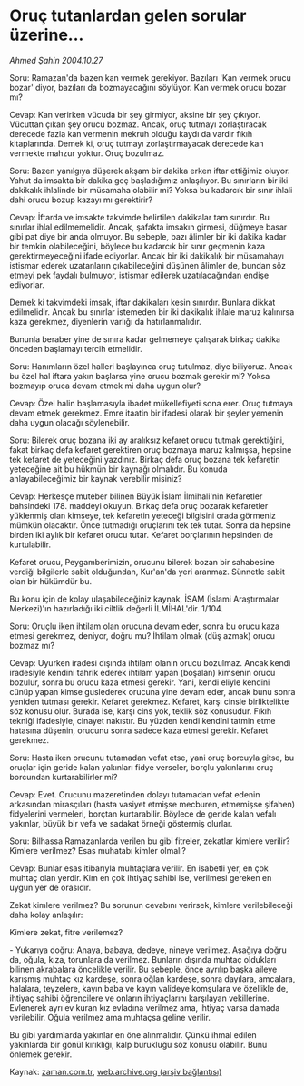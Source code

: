 # Oruç tutanlardan gelen sorular üzerine...

*Ahmed Şahin 2004.10.27*

<tr><td class="metin" colspan="2" style="padding-top: 20px; padding-left: 5px; padding-right: 10px;">Soru: Ramazan'da bazen kan vermek gerekiyor. Bazıları 'Kan vermek orucu bozar' diyor, bazıları da bozmayacağını söylüyor. Kan vermek orucu bozar mı?</td></tr><tr><td class="metin" colspan="2" style="padding-top: 20px; padding-left: 5px; padding-right: 10px;"><p>Cevap: Kan verirken vücuda bir şey girmiyor, aksine bir şey çıkıyor. Vücuttan çıkan şey orucu bozmaz. Ancak, oruç tutmayı zorlaştıracak derecede fazla kan vermenin mekruh olduğu kaydı da vardır fıkıh kitaplarında. Demek ki, oruç tutmayı zorlaştırmayacak derecede kan vermekte mahzur yoktur. Oruç bozulmaz.
<p>Soru: Bazen yanılgıya düşerek akşam bir dakika erken iftar ettiğimiz oluyor. Yahut da imsakta bir dakika geç başladığımız anlaşılıyor. Bu sınırların bir iki dakikalık ihlalinde bir müsamaha olabilir mi? Yoksa bu kadarcık bir sınır ihlali dahi orucu bozup kazayı mı gerektirir?
<p>Cevap: İftarda ve imsakte takvimde belirtilen dakikalar tam sınırdır. Bu sınırlar ihlal edilmemelidir. Ancak, şafakta imsakın girmesi, düğmeye basar gibi pat diye bir anda olmuyor. Bu sebeple, bazı âlimler bir iki dakika kadar bir temkin olabileceğini, böylece bu kadarcık bir sınır geçmenin kaza gerektirmeyeceğini ifade ediyorlar. Ancak bir iki dakikalık bir müsamahayı istismar ederek uzatanların çıkabileceğini düşünen âlimler de, bundan söz etmeyi pek faydalı bulmuyor, istismar edilerek uzatılacağından endişe ediyorlar.
<p> Demek ki takvimdeki imsak, iftar dakikaları kesin sınırdır. Bunlara dikkat edilmelidir. Ancak bu sınırlar istemeden bir iki dakikalık ihlale maruz kalınırsa kaza gerekmez, diyenlerin varlığı da hatırlanmalıdır.
<p> Bununla beraber yine de sınıra kadar gelmemeye çalışarak birkaç dakika önceden başlamayı tercih etmelidir.
<p>Soru: Hanımların özel halleri başlayınca oruç tutulmaz, diye biliyoruz. Ancak bu özel hal iftara yakın başlarsa yine orucu bozmak gerekir mi? Yoksa bozmayıp oruca devam etmek mi daha uygun olur?
<p>Cevap: Özel halin başlamasıyla ibadet mükellefiyeti sona erer. Oruç tutmaya devam etmek gerekmez. Emre itaatin bir ifadesi olarak bir şeyler yemenin daha uygun olacağı söylenebilir.
<p>Soru: Bilerek oruç bozana iki ay aralıksız kefaret orucu tutmak gerektiğini, fakat birkaç defa kefaret gerektiren oruç bozmaya maruz kalmışsa, hepsine tek kefaret de yeteceğini yazdınız. Birkaç defa oruç bozana tek kefaretin yeteceğine ait bu hükmün bir kaynağı olmalıdır. Bu konuda anlayabileceğimiz bir kaynak verebilir misiniz?
<p>Cevap: Herkesçe muteber bilinen Büyük İslam İlmihali'nin Kefaretler bahsindeki 178. maddeyi okuyun. Birkaç defa oruç bozarak kefaretler yüklenmiş olan kimseye, tek kefaretin yeteceği bilgisini orada görmeniz mümkün olacaktır. Önce tutmadığı oruçlarını tek tek tutar. Sonra da hepsine birden iki aylık bir kefaret orucu tutar. Kefaret borçlarının hepsinden de kurtulabilir.
<p> Kefaret orucu, Peygamberimizin, orucunu bilerek bozan bir sahabesine verdiği bilgilerle sabit olduğundan, Kur'an'da yeri aranmaz. Sünnetle sabit olan bir hükümdür bu.
<p> Bu konu için de kolay ulaşabileceğiniz kaynak, İSAM (İslami Araştırmalar Merkezi)'ın hazırladığı iki ciltlik değerli İLMİHAL'dir. 1/104.
<p>Soru: Oruçlu iken ihtilam olan orucuna devam eder, sonra bu orucu kaza etmesi gerekmez, deniyor, doğru mu? İhtilam olmak (düş azmak) orucu bozmaz mı?
<p>Cevap: Uyurken iradesi dışında ihtilam olanın orucu bozulmaz. Ancak kendi iradesiyle kendini tahrik ederek ihtilam yapan (boşalan) kimsenin orucu bozulur, sonra bu orucu kaza etmesi gerekir. Yani, kendi eliyle kendini cünüp yapan kimse guslederek orucuna yine devam eder, ancak bunu sonra yeniden tutması gerekir. Kefaret gerekmez. Kefaret, karşı cinsle birliktelikte söz konusu olur. Burada ise, karşı cins yok, teklik söz konusudur. Fıkıh tekniği ifadesiyle, cinayet nakıstır. Bu yüzden kendi kendini tatmin etme hatasına düşenin, orucunu sonra sadece kaza etmesi gerekir. Kefaret gerekmez.
<p>Soru: Hasta iken orucunu tutamadan vefat etse, yani oruç borcuyla gitse, bu oruçlar için geride kalan yakınları fidye verseler, borçlu yakınlarını oruç borcundan kurtarabilirler mi?
<p>Cevap: Evet. Orucunu mazeretinden dolayı tutamadan vefat edenin arkasından mirasçıları (hasta vasiyet etmişse mecburen, etmemişse şifahen) fidyelerini vermeleri, borçtan kurtarabilir. Böylece de geride kalan vefalı yakınlar, büyük bir vefa ve sadakat örneği göstermiş olurlar.
<p>Soru: Bilhassa Ramazanlarda verilen bu gibi fitreler, zekatlar kimlere verilir? Kimlere verilmez? Esas muhatabı kimler olmalı?
<p>Cevap: Bunlar esas itibarıyla muhtaçlara verilir. En isabetli yer, en çok muhtaç olan yerdir. Kim en çok ihtiyaç sahibi ise, verilmesi gereken en uygun yer de orasıdır.
<p> Zekat kimlere verilmez? Bu sorunun cevabını verirsek, kimlere verilebileceği daha kolay anlaşılır: 
<p> Kimlere zekat, fitre verilemez?
<p>- Yukarıya doğru: Anaya, babaya, dedeye, nineye verilmez. Aşağıya doğru da, oğula, kıza, torunlara da verilmez. Bunların dışında muhtaç oldukları bilinen akrabalara öncelikle verilir. Bu sebeple, önce ayrılıp başka aileye karışmış muhtaç kız kardeşe, sonra oğlan kardeşe, sonra dayılara, amcalara, halalara, teyzelere, kayın baba ve kayın valideye komşulara ve özellikle de, ihtiyaç sahibi öğrencilere ve onların ihtiyaçlarını karşılayan vekillerine. Evlenerek ayrı ev kuran kız evladına verilmez ama, ihtiyaç varsa damada verilebilir. Oğula verilmez ama muhtaçsa geline verilir.
<p> Bu gibi yardımlarda yakınlar en öne alınmalıdır. Çünkü ihmal edilen yakınlarda bir gönül kırıklığı, kalp burukluğu söz konusu olabilir. Bunu önlemek gerekir.<br/></p></p></p></p></p></p></p></p></p></p></p></p></p></p></p></p></p></p></p></p></p></td></tr>

Kaynak: [zaman.com.tr](http://zaman.com.tr/yazar.do?yazino=105777), [web.archive.org (arşiv bağlantısı)](http://web.archive.org/web/20080912020012/http://www.zaman.com.tr:80/yazar.do?yazino=105777)
